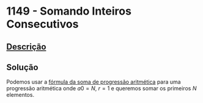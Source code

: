 # 1149 - Somando Inteiros Consecutivos

## [Descrição](https://www.beecrowd.com.br/judge/pt/problems/view/1149)

## Solução

Podemos usar a [fórmula da soma de progressão aritmética](../../../base-teorica/matematica/progressoes/README.md#soma-dos-termos-de-a1-até-an-de-uma-progressão-aritmética) para uma progressão aritmética onde $a0 = N$, $r = 1$ e queremos somar os primeiros $N$ elementos.